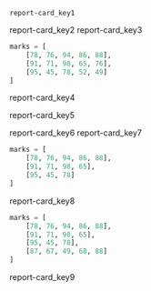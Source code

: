```ngMeta
report-card_key1
```

report-card_key2
report-card_key3


```python
marks = [
    [78, 76, 94, 86, 88],
    [91, 71, 98, 65, 76],
    [95, 45, 78, 52, 49]
]
```
report-card_key4


report-card_key5


report-card_key6
report-card_key7


```python
marks = [
    [78, 76, 94, 86, 88],
    [91, 71, 98, 65],
    [95, 45, 78]
]
```
report-card_key8


```python
marks = [
    [78, 76, 94, 86, 88],
    [91, 71, 98, 65],
    [95, 45, 78],
    [87, 67, 49, 68, 88]
]
```
report-card_key9
